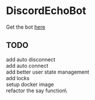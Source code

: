 # DiscordEchoBot
Get the bot [here](https://discord.com/oauth2/authorize?client_id=1383542849362202746)
## TODO
add auto disconnect\
add auto connect\
add better user state management\
add locks\
setup docker image\
refactor the say function\
